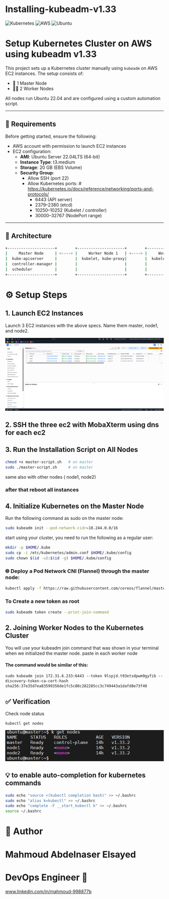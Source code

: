# Installing-kubeadm-v1.33 
![Kubernetes](https://img.shields.io/badge/K8s-kubeadm-blue?logo=kubernetes)  ![AWS](https://img.shields.io/badge/Cloud-AWS-232F3E?logo=amazon-aws&logoColor=white)  ![Ubuntu](https://img.shields.io/badge/OS-Ubuntu%2020.04-orange?logo=ubuntu)

# Setup Kubernetes Cluster on AWS using kubeadm v1.33

This project sets up a Kubernetes cluster manually using `kubeadm` on AWS EC2 instances. The setup consists of:

- 👑   1 Master Node
- 🧑‍💻 2 Worker Nodes

All nodes run Ubuntu 22.04 and are configured using a custom automation script.

---

## 🧰 Requirements

Before getting started, ensure the following:

- AWS account with permission to launch EC2 instances
- EC2 configuration:
  - **AMI**: Ubuntu Server 22.04LTS (64-bit)
  - **Instance Type**: t3.medium
  - **Storage**: 20 GB (EBS Volume)
  - **Security Group**:
    - Allow SSH (port 22)
    - Allow Kubernetes ports: # https://kubernetes.io/docs/reference/networking/ports-and-protocols/
      - 6443 (API server)
      - 2379–2380 (etcd)
      - 10250–10252 (Kubelet / controller)
      - 30000–32767 (NodePort range)
---

## 🧱 Architecture

```bash
+---------------------+        +---------------------+        +---------------------+
|     Master Node     | <----> |     Worker Node 1   | <----> |     Worker Node 2   |
|  kube-apiserver     |        |  kubelet, kube-proxy|        |  kubelet, kube-proxy|
|  controller-manager |        |                     |        |                     |
|  scheduler          |        |                     |        |                     |
+---------------------+        +---------------------+        +---------------------+
```
# ⚙️ Setup Steps
## 1. Launch EC2 Instances
Launch 3 EC2 instances with the above specs.
Name them master, node1, and node2.

![alt text](images/ec2s.png)

## 2. SSH the three ec2 with MobaXterm using dns for each ec2

## 3. Run the Installation Script on All Nodes
```bash
chmod +x master-script.sh   # on master 
sudo ./master-script.sh     # on master
```
same also with other nodes ( node1, node2)
### after that reboot all instances

## 4. Initialize Kubernetes on the Master Node
Run the following command as sudo on the master node:
```bash
sudo kubeadm init --pod-network-cidr=10.244.0.0/16
```
start using your cluster, you need to run the following as a regular user:
```bash
mkdir -p $HOME/.kube
sudo cp -i /etc/kubernetes/admin.conf $HOME/.kube/config
sudo chown $(id -u):$(id -g) $HOME/.kube/config
```
### 🌐 Deploy a Pod Network CNI (Flannel)  through the master node:
```bash
kubectl apply -f https://raw.githubusercontent.com/coreos/flannel/master/Documentation/kube-flannel.yml
```
### To Create a new token as root
```bash
sudo kubeadm token create --print-join-command  
```


##  2. Joining Worker Nodes to the Kubernetes Cluster
You will use your kubeadm join command that was shown in your terminal when we initialized the master node.
paste in each worker node
#### The command would be similar of this:
```
sudo kubeadm join 172.31.6.233:6443 --token 9lspjd.t93etsdpwm9gyfib --
discovery-token-ca-cert-hash
sha256:37e35d7ea83599356de1fc5c80c282285cc3c749443a1dafd8e73f40
```
## ✅ Verification
Check node status
```
kubectl get nodes
```
![alt text](images/getnodes.png)
## 💡 to enable auto-completion for kubernetes commands
```bash
sudo echo "source <(kubectl completion bash)" >> ~/.bashrc
sudo echo "alias k=kubectl" >> ~/.bashrc
sudo echo "complete -F __start_kubectl k" >> ~/.bashrc
source ~/.bashrc
```

# 📂 Author 
# Mahmoud Abdelnaser Elsayed
# DevOps Engineer 🚀
www.linkedin.com/in/mahmoud-998877b






